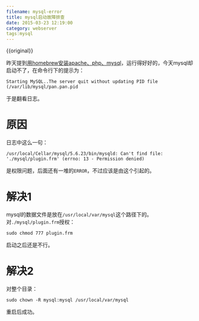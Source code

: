 ```yaml
---
filename: mysql-error
title: mysql启动故障排查
date: 2015-03-23 12:19:00
category: webserver
tags:mysql
---
```

{{original}}

昨天提到[用homebrew安装apache、php、mysql](http://lonewolf.name/blog/2015/03/22/homebrew-apache-php-mysql/)，运行得好好的，今天mysql却启动不了，在命令行下的提示为：

```shell
Starting MySQL..The server quit without updating PID file (/var/lib/mysql/pan.pan.pid
```
于是翻看日志。

# 原因
日志中这么一句：

```shell
/usr/local/Cellar/mysql/5.6.23/bin/mysqld: Can't find file: './mysql/plugin.frm' (errno: 13 - Permission denied)
```
是权限问题，后面还有一堆的`ERROR`，不过应该是由这个引起的。
<!-- more -->
# 解决1
mysql的数据文件是放在`/usr/local/var/mysql`这个路径下的。
对`./mysql/plugin.frm`授权：

```shell
sudo chmod 777 plugin.frm
```
启动之后还是不行。

# 解决2
对整个目录：

```shell
sudo chown -R mysql:mysql /usr/local/var/mysql
```
重启后成功。